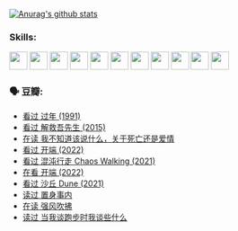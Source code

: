 
[![Anurag's github stats](https://github-readme-stats.vercel.app/api?username=w940853815)](https://github.com/anuraghazra/github-readme-stats)

### Skills:

<code><img height="32" src="https://cdn.jsdelivr.net/npm/simple-icons@v5/icons/python.svg"></code>
<code><img height="32" src="https://cdn.jsdelivr.net/npm/simple-icons@v5/icons/javascript.svg"></code>
<code><img height="32" src="https://cdn.jsdelivr.net/npm/simple-icons@v5/icons/django.svg"></code>
<code><img height="32" src="https://cdn.jsdelivr.net/npm/simple-icons@v5/icons/flask.svg"></code>
<code><img height="32" src="https://cdn.jsdelivr.net/npm/simple-icons@v5/icons/vuetify.svg"></code>
<code><img height="32" src="https://cdn.jsdelivr.net/npm/simple-icons@v5/icons/git.svg"></code>
<code><img height="32" src="https://cdn.jsdelivr.net/npm/simple-icons@v5/icons/docker.svg"></code>
<code><img height="32" src="https://cdn.jsdelivr.net/npm/simple-icons@v5/icons/postgresql.svg"></code>
<code><img height="32" src="https://cdn.jsdelivr.net/npm/simple-icons@v5/icons/elasticsearch.svg"></code>
<code><img height="32" src="https://cdn.jsdelivr.net/npm/simple-icons@v5/icons/macos.svg"></code>
<code><img height="32" src="https://cdn.jsdelivr.net/npm/simple-icons@v5/icons/linux.svg"></code>

### 🗣 豆瓣:

<!-- DOUBAN-ACTIVITIES:START -->
- [看过 过年‎ (1991)](https://www.douban.com/people/136069238/status/3747235967/?_i=43849370)
- [看过 解救吾先生‎ (2015)](https://www.douban.com/people/136069238/status/3744047085/?_i=43849370)
- [在读 我不知道该说什么，关于死亡还是爱情](https://www.douban.com/people/136069238/status/3742672820/?_i=43849370)
- [看过 开端‎ (2022)](https://www.douban.com/people/136069238/status/3737530861/?_i=43849370)
- [看过 混沌行走 Chaos Walking‎ (2021)](https://www.douban.com/people/136069238/status/3734828206/?_i=43849370)
- [在看 开端‎ (2022)](https://www.douban.com/people/136069238/status/3733533297/?_i=43849370)
- [看过 沙丘 Dune‎ (2021)](https://www.douban.com/people/136069238/status/3726869471/?_i=43849370)
- [读过 置身事内](https://www.douban.com/people/136069238/status/3726223867/?_i=43849370)
- [在读 强风吹拂](https://www.douban.com/people/136069238/status/3725395475/?_i=43849370)
- [读过 当我谈跑步时我谈些什么](https://www.douban.com/people/136069238/status/3715422296/?_i=43849370)
<!-- DOUBAN-ACTIVITIES:END -->
<!--
**w940853815/w940853815** is a ✨ _special_ ✨ repository because its `README.md` (this file) appears on your GitHub profile.

Here are some ideas to get you started:

- 🔭 I’m currently working on ...
- 🌱 I’m currently learning ...
- 👯 I’m looking to collaborate on ...
- 🤔 I’m looking for help with ...
- 💬 Ask me about ...
- 📫 How to reach me: ...
- 😄 Pronouns: ...
- ⚡ Fun fact: ...
-->
